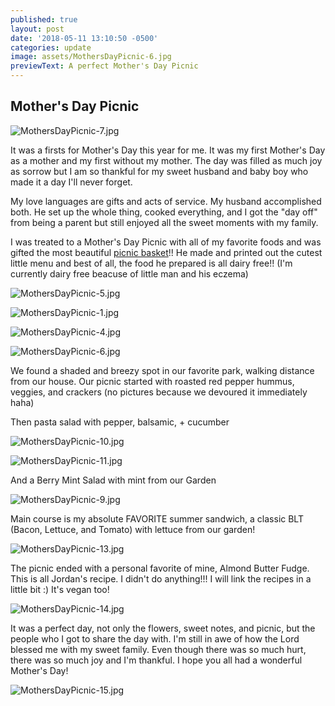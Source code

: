```yaml
---
published: true
layout: post
date: '2018-05-11 13:10:50 -0500'
categories: update
image: assets/MothersDayPicnic-6.jpg
previewText: A perfect Mother's Day Picnic
---
```

## Mother's Day Picnic

![MothersDayPicnic-7.jpg]({{site.baseurl}}/assets/MothersDayPicnic-7.jpg)

It was a firsts for Mother's Day this year for me. It was my first Mother's Day as a mother and my first without my mother. The day was filled as much joy as sorrow but I am so thankful for my sweet husband and baby boy who made it a day I'll never forget. 

My love languages are gifts and acts of service. My husband accomplished both. He set up the whole thing, cooked everything, and I got the "day off" from being a parent but still enjoyed all the sweet moments with my family. 

I was treated to a Mother's Day Picnic with all of my favorite foods and was gifted the most beautiful [picnic basket](https://www.bedbathandbeyond.com/store/product/picnic-time-reg-22-piece-insulated-picnic-basket-for-4/1062492577?categoryId=12346)!! He made and printed out the cutest little menu and best of all, the food he prepared is all dairy free!! (I'm currently dairy free beacuse of little man and his eczema) 

![MothersDayPicnic-5.jpg]({{site.baseurl}}/assets/MothersDayPicnic-5.jpg)

![MothersDayPicnic-1.jpg]({{site.baseurl}}/assets/MothersDayPicnic-1.jpg)

![MothersDayPicnic-4.jpg]({{site.baseurl}}/assets/MothersDayPicnic-4.jpg)

![MothersDayPicnic-6.jpg]({{site.baseurl}}/assets/MothersDayPicnic-6.jpg)


We found a shaded and breezy spot in our favorite park, walking distance from our house. Our picnic started with roasted red pepper hummus, veggies, and crackers (no pictures because we devoured it immediately haha) 

Then pasta salad with pepper, balsamic, + cucumber 


![MothersDayPicnic-10.jpg]({{site.baseurl}}/assets/MothersDayPicnic-10.jpg)

![MothersDayPicnic-11.jpg]({{site.baseurl}}/assets/MothersDayPicnic-11.jpg)


And a Berry Mint Salad with mint from our Garden 


![MothersDayPicnic-9.jpg]({{site.baseurl}}/assets/MothersDayPicnic-9.jpg)


Main course is my absolute FAVORITE summer sandwich, a classic BLT (Bacon, Lettuce, and Tomato) with lettuce from our garden! 


![MothersDayPicnic-13.jpg]({{site.baseurl}}/assets/MothersDayPicnic-13.jpg)


The picnic ended with a personal favorite of mine, Almond Butter Fudge. This is all Jordan's recipe. I didn't do anything!!! I will link the recipes in a little bit :) It's vegan too!


![MothersDayPicnic-14.jpg]({{site.baseurl}}/assets/MothersDayPicnic-14.jpg)


It was a perfect day, not only the flowers, sweet notes, and picnic, but the people who I got to share the day with. I'm still in awe of how the Lord blessed me with my sweet family. Even though there was so much hurt, there was so much joy and I'm thankful. I hope you all had a wonderful Mother's Day! 


![MothersDayPicnic-15.jpg]({{site.baseurl}}/assets/MothersDayPicnic-15.jpg)
